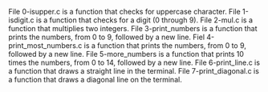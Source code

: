 File 0-isupper.c is a function that checks for uppercase character.
File 1-isdigit.c is a function that checks for a digit (0 through 9).
File 2-mul.c is a function that multiplies two integers.
File 3-print_numbers is a function that prints the numbers, from 0 to 9, followed by a new line.
Fiel 4-print_most_numbers.c is a function that prints the numbers, from 0 to 9, followed by a new line.
File 5-more_numbers is a function that prints 10 times the numbers, from 0 to 14, followed by a new line.
 File 6-print_line.c is a function that draws a straight line in the terminal.
File 7-print_diagonal.c is a function that draws a diagonal line on the terminal.
